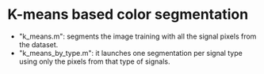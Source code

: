 # K-means based color segmentation
* "k_means.m": segments the image training with all the signal pixels from the dataset.
* "k_means_by_type.m": it launches one segmentation per signal type using only the pixels from that type of signals.
